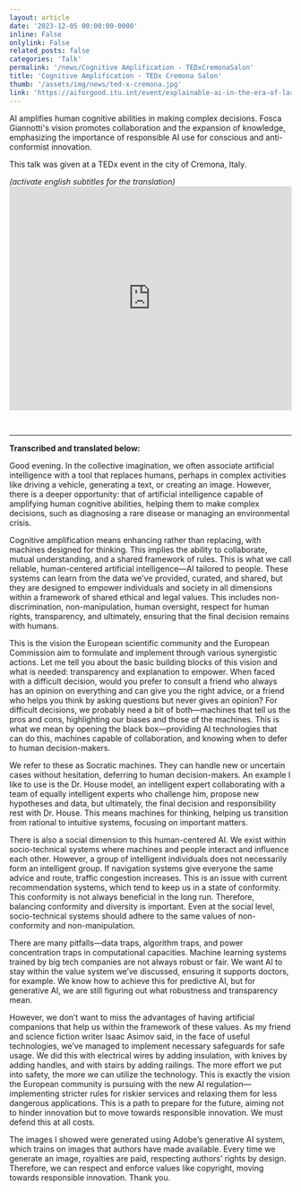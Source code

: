 ```yaml
---
layout: article
date: '2023-12-05 00:00:00-0000'
inline: False
onlylink: False
related_posts: false
categories: 'Talk'
permalink: '/news/Cognitive Amplification - TEDxCremonaSalon'
title: 'Cognitive Amplification - TEDx Cremona Salon'
thumb: '/assets/img/news/ted-x-cremona.jpg'
link: 'https://aiforgood.itu.int/event/explainable-ai-in-the-era-of-large-language-models/'
---
```


<p class="lead">AI amplifies human cognitive abilities in making complex decisions. Fosca Giannotti's vision promotes collaboration and the expansion of knowledge, emphasizing the importance of responsible AI use for conscious and anti-conformist innovation.</p>
<p>This talk was given at a TEDx event in the city of Cremona, Italy.</p>
<em>(activate english subtitles for the translation)</em>
<div class="row mt-3">
<iframe width="100%" height="400" src="https://www.youtube.com/embed/OKEXlImoFKE?si=zov2k0eUb1KyiqDP" title="YouTube video player" frameborder="0" allow="accelerometer; autoplay; clipboard-write; encrypted-media; gyroscope; picture-in-picture; web-share" referrerpolicy="strict-origin-when-cross-origin" allowfullscreen style="margin-bottom:30px"></iframe>
    <br>
    <hr>
    <div class="col-sm-12">
        <p><strong>Transcribed and translated below:</strong></p>
        <p>Good evening. In the collective imagination, we often associate artificial intelligence with a tool that replaces humans, perhaps in complex activities like driving a vehicle, generating a text, or creating an image. However, there is a deeper opportunity: that of artificial intelligence capable of amplifying human cognitive abilities, helping them to make complex decisions, such as diagnosing a rare disease or managing an environmental crisis.</p>
        <p>Cognitive amplification means enhancing rather than replacing, with machines designed for thinking. This implies the ability to collaborate, mutual understanding, and a shared framework of rules. This is what we call reliable, human-centered artificial intelligence—AI tailored to people. These systems can learn from the data we've provided, curated, and shared, but they are designed to empower individuals and society in all dimensions within a framework of shared ethical and legal values. This includes non-discrimination, non-manipulation, human oversight, respect for human rights, transparency, and ultimately, ensuring that the final decision remains with humans.</p>
        <p>This is the vision the European scientific community and the European Commission aim to formulate and implement through various synergistic actions. Let me tell you about the basic building blocks of this vision and what is needed: transparency and explanation to empower. When faced with a difficult decision, would you prefer to consult a friend who always has an opinion on everything and can give you the right advice, or a friend who helps you think by asking questions but never gives an opinion? For difficult decisions, we probably need a bit of both—machines that tell us the pros and cons, highlighting our biases and those of the machines. This is what we mean by opening the black box—providing AI technologies that can do this, machines capable of collaboration, and knowing when to defer to human decision-makers.</p>
        <p>We refer to these as Socratic machines. They can handle new or uncertain cases without hesitation, deferring to human decision-makers. An example I like to use is the Dr. House model, an intelligent expert collaborating with a team of equally intelligent experts who challenge him, propose new hypotheses and data, but ultimately, the final decision and responsibility rest with Dr. House. This means machines for thinking, helping us transition from rational to intuitive systems, focusing on important matters.</p>
        <p>There is also a social dimension to this human-centered AI. We exist within socio-technical systems where machines and people interact and influence each other. However, a group of intelligent individuals does not necessarily form an intelligent group. If navigation systems give everyone the same advice and route, traffic congestion increases. This is an issue with current recommendation systems, which tend to keep us in a state of conformity. This conformity is not always beneficial in the long run. Therefore, balancing conformity and diversity is important. Even at the social level, socio-technical systems should adhere to the same values of non-conformity and non-manipulation.</p>
        <p>There are many pitfalls—data traps, algorithm traps, and power concentration traps in computational capacities. Machine learning systems trained by big tech companies are not always robust or fair. We want AI to stay within the value system we’ve discussed, ensuring it supports doctors, for example. We know how to achieve this for predictive AI, but for generative AI, we are still figuring out what robustness and transparency mean.</p>
        <p>However, we don’t want to miss the advantages of having artificial companions that help us within the framework of these values. As my friend and science fiction writer Isaac Asimov said, in the face of useful technologies, we’ve managed to implement necessary safeguards for safe usage. We did this with electrical wires by adding insulation, with knives by adding handles, and with stairs by adding railings. The more effort we put into safety, the more we can utilize the technology. This is exactly the vision the European community is pursuing with the new AI regulation—implementing stricter rules for riskier services and relaxing them for less dangerous applications. This is a path to prepare for the future, aiming not to hinder innovation but to move towards responsible innovation. We must defend this at all costs.</p>
        <p>The images I showed were generated using Adobe’s generative AI system, which trains on images that authors have made available. Every time we generate an image, royalties are paid, respecting authors’ rights by design. Therefore, we can respect and enforce values like copyright, moving towards responsible innovation. Thank you.</p>
    </div>

</div>
